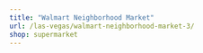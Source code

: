 ```yaml
---
title: "Walmart Neighborhood Market"
url: /las-vegas/walmart-neighborhood-market-3/
shop: supermarket
---
```

